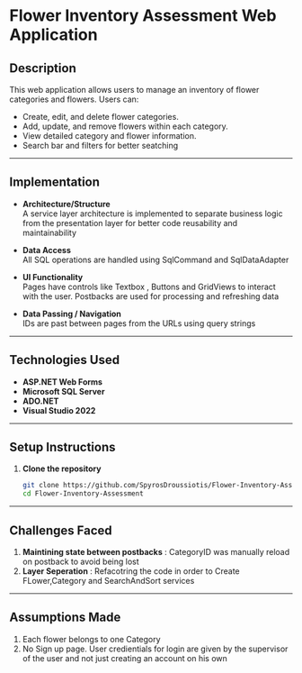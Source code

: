 # Flower Inventory Assessment Web Application

## Description

This web application allows users to manage an inventory of flower categories and flowers. Users can:
- Create, edit, and delete flower categories.
- Add, update, and remove flowers within each category.
- View detailed category and flower information.
- Search bar and filters for better seatching
  
---

## Implementation
- **Architecture/Structure**  
  A service layer architecture is implemented to separate business logic from the presentation layer for better code reusability and maintainability
  
- **Data Access**  
    All SQL operations are handled using SqlCommand and SqlDataAdapter

- **UI Functionality**  
  Pages have controls like Textbox , Buttons and GridViews to interact with the user. Postbacks are used for processing and refreshing data

- **Data Passing / Navigation**  
  IDs are past between pages from the URLs using query strings

---

## Technologies Used

- **ASP.NET Web Forms**
- **Microsoft SQL Server**
- **ADO.NET**
- **Visual Studio 2022**

---

## Setup Instructions

1. **Clone the repository**
   ```bash
   git clone https://github.com/SpyrosDroussiotis/Flower-Inventory-Assessment
   cd Flower-Inventory-Assessment

---

## Challenges Faced
1. **Maintining state between postbacks** : CategoryID was manually reload on postback to avoid being lost
2. **Layer Seperation** : Refacotring the code in order to Create FLower,Category and SearchAndSort services

---


## Assumptions Made
1. Each flower belongs to one Category
2. No Sign up page. User credientials for login are given by the supervisor of the user and not just creating an account on his own  
